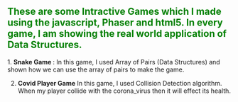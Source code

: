 <h2 style="color:green;">These are some Intractive Games which I made using the javascript, Phaser and html5. In every game,
I am showing the real world application of Data Structures.</h2>
1. <b>Snake Game </b>:
  In this game, I used Array of Pairs (Data Structures) and shown how we can use the array of pairs to make the game.
  
2. <b>Covid Player Game</b>
In this game, I used Collision Detection algorithm. When my player collide with the corona_virus then it will effect its health.
